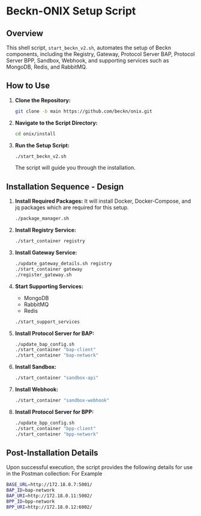 # Beckn-ONIX Setup Script

## Overview

This shell script, `start_beckn_v2.sh`, automates the setup of Beckn components, including the Registry, Gateway, Protocol Server BAP, Protocol Server BPP, Sandbox, Webhook, and supporting services such as MongoDB, Redis, and RabbitMQ.

## How to Use

1. **Clone the Repository:**

   ```bash
   git clone -b main https://github.com/beckn/onix.git
   ```

2. **Navigate to the Script Directory:**

   ```bash
   cd onix/install
   ```

3. **Run the Setup Script:**

   ```bash
   ./start_beckn_v2.sh
   ```

   The script will guide you through the installation.

## Installation Sequence - Design

1. **Install Required Packages:**
   It will install Docker, Docker-Compose, and jq packages which are required for this setup.

   ```bash
   ./package_manager.sh
   ```

2. **Install Registry Service:**

   ```bash
   ./start_container registry
   ```

3. **Install Gateway Service:**

   ```bash
   ./update_gateway_details.sh registry
   ./start_container gateway
   ./register_gateway.sh
   ```

4. **Start Supporting Services:**

   - MongoDB
   - RabbitMQ
   - Redis

   ```bash
   ./start_support_services
   ```

5. **Install Protocol Server for BAP:**

   ```bash
   ./update_bap_config.sh
   ./start_container "bap-client"
   ./start_container "bap-network"
   ```

6. **Install Sandbox:**

   ```bash
   ./start_container "sandbox-api"
   ```

7. **Install Webhook:**

   ```bash
   ./start_container "sandbox-webhook"
   ```

8. **Install Protocol Server for BPP:**

   ```bash
   ./update_bpp_config.sh
   ./start_container "bpp-client"
   ./start_container "bpp-network"
   ```

## Post-Installation Details

Upon successful execution, the script provides the following details for use in the Postman collection:
For Example

```bash
BASE_URL=http://172.18.0.7:5001/
BAP_ID=bap-network
BAP_URI=http://172.18.0.11:5002/
BPP_ID=bpp-network
BPP_URI=http://172.18.0.12:6002/
```
